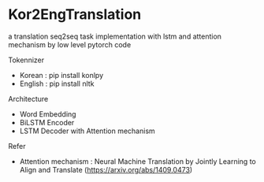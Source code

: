 # Kor2EngTranslation
a translation seq2seq task implementation with lstm and attention mechanism by low level pytorch code


Tokennizer  
- Korean : pip install konlpy
- English : pip install nltk


Architecture
- Word Embedding
- BiLSTM Encoder
- LSTM Decoder with Attention mechanism


Refer
- Attention mechanism : Neural Machine Translation by Jointly Learning to Align and Translate (https://arxiv.org/abs/1409.0473)
